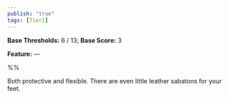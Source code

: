 ```yaml
---
publish: "true"
tags: [Tier1]
---
```

**Base Thresholds:** 6 / 13; **Base Score:** 3

**Feature:** —

%%

Both protective and flexible. There are even little leather sabatons for your feet.
